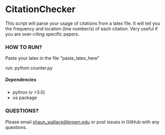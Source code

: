 # CitationChecker

This script will parse your usage of citations from a latex file. It will tell you the frequency and location (line number/s) of each citation. Very useful if you are over-citing specific papers.

### HOW TO RUN?
Paste your latex in the file "paste_latex_here"

run: python counter.py

##### Dependencies 
* python (v >3.0)
* os package

### QUESTIONS?
Please email shaun_wallace@brown.edu or post issues in GitHub with any questions.